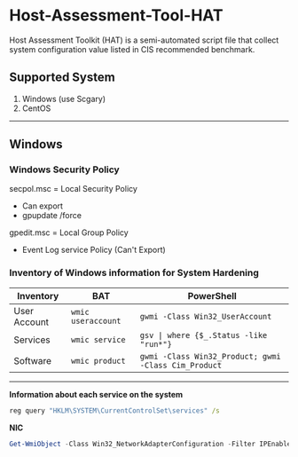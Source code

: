 # Host-Assessment-Tool-HAT

Host Assessment Toolkit (HAT) is a semi-automated script file that collect system configuration value listed in CIS recommended benchmark.

## Supported System
1. Windows (use Scgary)
2. CentOS

- - - -

## Windows

### Windows Security Policy
secpol.msc = Local Security Policy 
 - Can export
 - gpupdate /force

gpedit.msc = Local Group Policy
 - Event Log service Policy (Can't Export)
 
 ### Inventory of Windows information for System Hardening
 
Inventory | BAT | PowerShell
--- | --- | ---
User Account | ```wmic useraccount``` | ```gwmi -Class Win32_UserAccount```
Services | ```wmic service``` | ```gsv \| where {$_.Status -like "run*"}```
Software | ```wmic product``` | ```gwmi -Class Win32_Product; gwmi -Class Cim_Product```


- - - -


**Information about each service on the system**
```bat
reg query "HKLM\SYSTEM\CurrentControlSet\services" /s
```

**NIC**
```powershell
Get-WmiObject -Class Win32_NetworkAdapterConfiguration -Filter IPEnabled=TRUE -ComputerName . | Select-Object -Property [a-z]* -ExcludeProperty IPX*,WINS*
```

